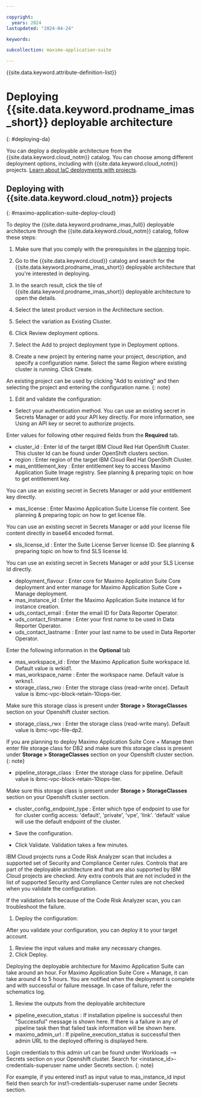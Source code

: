 ```yaml
---

copyright:
  years: 2024
lastupdated: "2024-04-24"

keywords:

subcollection: maximo-application-suite

---
```



{{site.data.keyword.attribute-definition-list}}

# Deploying {{site.data.keyword.prodname_imas_short}} deployable architecture
{: #deploying-da}

You can deploy a deployable architecture from the {{site.data.keyword.cloud_notm}} catalog. You can choose among different deployment options, including with {{site.data.keyword.cloud_notm}} projects. [Learn about IaC deployments with projects](/docs/secure-enterprise?topic=secure-enterprise-understanding-projects).

## Deploying with {{site.data.keyword.cloud_notm}} projects
{: #maximo-application-suite-deploy-cloud}

To deploy the {{site.data.keyword.prodname_imas_full}} deployable architecture through the {{site.data.keyword.cloud_notm}} catalog, follow these steps:

1. Make sure that you comply with the prerequisites in the [planning](/docs/maximo-application-suite?topic=maximo-application-suite-planning) topic.

1. Go to the {{site.data.keyword.cloud}} catalog and search for the {{site.data.keyword.prodname_imas_short}} deployable architecture that you're interested in deploying.

1. In the search result, click the tile of {{site.data.keyword.prodname_imas_short}} deployable architecture to open the details.

1. Select the latest product version in the Architecture section.

1. Select the variation as Existing Cluster.

1. Click Review deployment options.

1. Select the Add to project deployment type in Deployment options.

1. Create a new project by entering name your project, description, and specify a configuration name. Select the same Region where existing cluster is running. Click Create.

 An existing project can be used by clicking "Add to existing" and then selecting the project and entering the configuration name.
 {: note}

1. Edit and validate the configuration:
 - Select your authentication method. You can use an existing secret in Secrets Manager or add your API key directly. For more information, see Using an API key or secret to authorize projects.

 Enter values for following other required fields from the **Required** tab.
 - cluster_id : Enter Id of the target IBM Cloud Red Hat OpenShift Cluster. This cluster Id can be found under OpenShift clusters section.
 - region : Enter region of the target IBM Cloud Red Hat OpenShift Cluster.
 - mas_entitlement_key : Enter entitlement key to access Maximo Application Suite Image registry. See planning & preparing topic on how to get entitlement key.

 You can use an existing secret in Secrets Manager or add your entitlement key directly.

 - mas_license : Enter Maximo Application Suite License file content. See planning & preparing topic on how to get license file.

 You can use an existing secret in Secrets Manager or add your license file content directly in base64 encoded format.

 - sls_license_id : Enter the Suite License Server license ID. See planning & preparing topic on how to find SLS license Id.

 You can use an existing secret in Secrets Manager or add your SLS License Id directly.

 - deployment_flavour : Enter core for Maximo Application Suite Core deployment and enter manage for Maximo Application Suite Core + Manage deployment.
 - mas_instance_id : Enter the Maximo Application Suite instance Id for instance creation.
 - uds_contact_email : Enter the email ID for Data Reporter Operator.
 - uds_contact_firstname : Enter your first name to be used in Data Reporter Operator.
 - uds_contact_lastname : Enter your last name to be used in Data Reporter Operator.

 Enter the following information in the **Optional** tab
 - mas_workspace_id : Enter the Maximo Application Suite workspace Id. Default value is wrkid1.
 - mas_workspace_name : Enter the workspace name. Default value is wrkns1.
 - storage_class_rwo : Enter the storage class (read-write once). Default value is ibmc-vpc-block-retain-10iops-tier.

 Make sure this storage class is present under **Storage > StorageClasses** section on your Openshift cluster section.

 - storage_class_rwx : Enter the storage class (read-write many). Default value is ibmc-vpc-file-dp2.

If you are planning to deploy Maximo Application Suite Core + Manage then enter file storage class for DB2 and make sure this storage class is present under **Storage > StorageClasses** section on your Openshift cluster section.
{: note}

 - pipeline_storage_class : Enter the storage class for pipeline. Default value is ibmc-vpc-block-retain-10iops-tier.

Make sure this storage class is present under **Storage > StorageClasses** section on your Openshift cluster section.

 - cluster_config_endpoint_type : Enter which type of endpoint to use for for cluster config access: 'default', 'private', 'vpe', 'link'. 'default' value will use the default endpoint of the cluster.

 - Save the configuration.

 - Click Validate. Validation takes a few minutes.

 IBM Cloud projects runs a Code Risk Analyzer scan that includes a supported set of Security and Compliance Center rules. Controls that are part of the deployable architecture and that are also supported by IBM Cloud projects are checked. Any extra controls that are not included in the list of supported Security and Compliance Center rules are not checked when you validate the configuration.

 If the validation fails because of the Code Risk Analyzer scan, you can troubleshoot the failure.

1. Deploy the configuration:

 After you validate your configuration, you can deploy it to your target account.
 1. Review the input values and make any necessary changes.
 1. Click Deploy.

 Deploying the deployable architecture for Maximo Application Suite can take around an hour. For Maximo Application Suite Core + Manage, it can take around 4 to 5 hours.
 You are notified when the deployment is complete and with successful or failure message. In case of failure, refer the schematics log.
1. Review the outputs from the deployable architecture

 - pipeline_execution_status : If installation pipeline is successful then "Successful" message is shown here. If there is a failure in any of pipeline task then that failed task information will be shown here.
 - maximo_admin_url : If pipeline_execution_status is successful then admin URL to the deployed offering is displayed here.

Login credentials to this admin url can be found under Workloads --> Secrets section on your Openshift cluster. Search for <instance_id>-credentials-superuser name under Secrets section.
{: note}

For example, if you entered inst1 as input value to mas_instance_id input field then search for inst1-credentials-superuser name under Secrets section.
